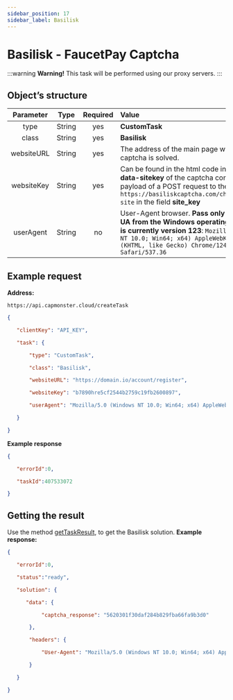 ```yaml
---
sidebar_position: 17
sidebar_label: Basilisk
---
```

# Basilisk - FaucetPay Captcha
:::warning **Warning!**
This task will be performed using our proxy servers.
:::
## **Object’s structure**
|**Parameter**|**Type**|**Required**|**Value**|
| :-: | :-: | :-: | :- | 
|type|String|yes|**CustomTask**|
|class|String|yes|**Basilisk**|
|websiteURL|String|yes|The address of the main page where the captcha is solved.|
|websiteKey|String|yes|Can be found in the html code in the attribute **data-sitekey** of the captcha container or in the payload of a POST request to the `https://basiliskcaptcha.com/challenge/check-site` in the field **site_key**|
|userAgent|String|no|User-Agent browser. **Pass only the current UA from the Windows operating system. This is currently version 123**: `Mozilla/5.0 (Windows NT 10.0; Win64; x64) AppleWebKit/537.36 (KHTML, like Gecko) Chrome/124.0.0.0 Safari/537.36`|
## **Example request**
**Address:** 
```http
https://api.capmonster.cloud/createTask
```
```json
{

   "clientKey": "API_KEY",

   "task": {

       "type": "CustomTask",

       "class": "Basilisk",

       "websiteURL": "https://domain.io/account/register",

       "websiteKey": "b7890hre5cf2544b2759c19fb2600897",

       "userAgent": "Mozilla/5.0 (Windows NT 10.0; Win64; x64) AppleWebKit/537.36 (KHTML, like Gecko) Chrome/124.0.0.0 Safari/537.36"

   }

}
```
**Example response**
```json
{

   "errorId":0,

   "taskId":407533072

}
```
## **Getting the result**
Use the method [getTaskResult](../api/methods/get-task-result), to get the Basilisk solution.
**Example response:**
```json
{

   "errorId":0,

   "status":"ready",

   "solution": {

      "data": {

           "captcha_response": "5620301f30daf284b829fba66fa9b3d0"

       },

       "headers": {

           "User-Agent": "Mozilla/5.0 (Windows NT 10.0; Win64; x64) AppleWebKit/537.36 (KHTML, like Gecko) Chrome/124.0.0.0 Safari/537.36"

       }

   }

}

```